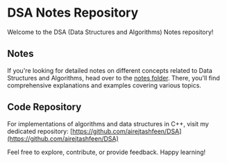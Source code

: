 # DSA Notes Repository

Welcome to the DSA (Data Structures and Algorithms) Notes repository!

## Notes
If you're looking for detailed notes on different concepts related to Data Structures and Algorithms, head over to the [notes folder](notes/). There, you'll find comprehensive explanations and examples covering various topics.

## Code Repository
For implementations of algorithms and data structures in C++, visit my dedicated repository:
[https://github.com/airejtashfeen/DSA](https://github.com/airejtashfeen/DSA)

Feel free to explore, contribute, or provide feedback. Happy learning!
